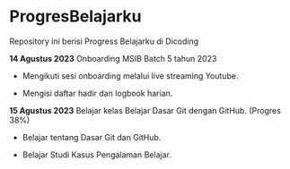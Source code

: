 # ProgresBelajarku
Repository ini berisi Progress Belajarku di Dicoding

**14 Agustus 2023**
Onboarding MSIB Batch 5 tahun 2023
* Mengikuti sesi onboarding melalui live streaming Youtube.

* Mengisi daftar hadir dan logbook harian.

**15 Agustus 2023**
Belajar kelas Belajar Dasar Git dengan GitHub. (Progres 38%)

* Belajar tentang Dasar Git dan GitHub.

* Belajar Studi Kasus Pengalaman Belajar.
